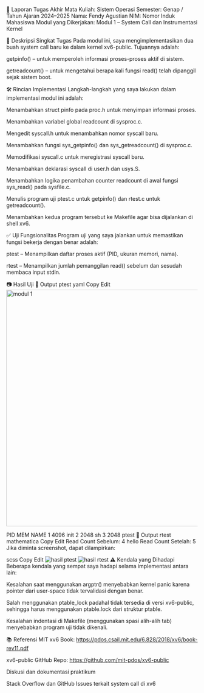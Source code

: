 📝 Laporan Tugas Akhir
Mata Kuliah: Sistem Operasi
Semester: Genap / Tahun Ajaran 2024–2025
Nama: Fendy Agustian
NIM: Nomor Induk Mahasiswa
Modul yang Dikerjakan:
Modul 1 – System Call dan Instrumentasi Kernel

📌 Deskripsi Singkat Tugas
Pada modul ini, saya mengimplementasikan dua buah system call baru ke dalam kernel xv6-public. Tujuannya adalah:

getpinfo() – untuk memperoleh informasi proses-proses aktif di sistem.

getreadcount() – untuk mengetahui berapa kali fungsi read() telah dipanggil sejak sistem boot.

🛠️ Rincian Implementasi
Langkah-langkah yang saya lakukan dalam implementasi modul ini adalah:

Menambahkan struct pinfo pada proc.h untuk menyimpan informasi proses.

Menambahkan variabel global readcount di sysproc.c.

Mengedit syscall.h untuk menambahkan nomor syscall baru.

Menambahkan fungsi sys_getpinfo() dan sys_getreadcount() di sysproc.c.

Memodifikasi syscall.c untuk meregistrasi syscall baru.

Menambahkan deklarasi syscall di user.h dan usys.S.

Menambahkan logika penambahan counter readcount di awal fungsi sys_read() pada sysfile.c.

Menulis program uji ptest.c untuk getpinfo() dan rtest.c untuk getreadcount().

Menambahkan kedua program tersebut ke Makefile agar bisa dijalankan di shell xv6.

✅ Uji Fungsionalitas
Program uji yang saya jalankan untuk memastikan fungsi bekerja dengan benar adalah:

ptest – Menampilkan daftar proses aktif (PID, ukuran memori, nama).

rtest – Menampilkan jumlah pemanggilan read() sebelum dan sesudah membaca input stdin.

📷 Hasil Uji
📍 Output ptest
yaml
Copy
Edit<img width="725" height="622" alt="modul 1" src="https://github.com/user-attachments/assets/0b10e034-a0dd-40a6-a1c1-44f2a8b5038a" />

PID	MEM	NAME
1	4096	init
2	2048	sh
3	2048	ptest
📍 Output rtest
mathematica
Copy
Edit
Read Count Sebelum: 4
hello
Read Count Setelah: 5
Jika diminta screenshot, dapat dilampirkan:

scss
Copy
Edit
![hasil ptest](./screenshots/ptest_output.png)
![hasil rtest](./screenshots/rtest_output.png)
⚠️ Kendala yang Dihadapi
Beberapa kendala yang sempat saya hadapi selama implementasi antara lain:

Kesalahan saat menggunakan argptr() menyebabkan kernel panic karena pointer dari user-space tidak tervalidasi dengan benar.

Salah menggunakan ptable_lock padahal tidak tersedia di versi xv6-public, sehingga harus menggunakan ptable.lock dari struktur ptable.

Kesalahan indentasi di Makefile (menggunakan spasi alih-alih tab) menyebabkan program uji tidak dikenali.

📚 Referensi
MIT xv6 Book: https://pdos.csail.mit.edu/6.828/2018/xv6/book-rev11.pdf

xv6-public GitHub Repo: https://github.com/mit-pdos/xv6-public

Diskusi dan dokumentasi praktikum

Stack Overflow dan GitHub Issues terkait system call di xv6

